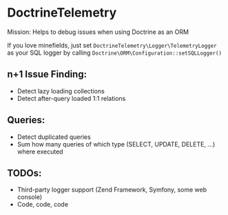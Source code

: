 DoctrineTelemetry
=================

Mission: Helps to debug issues when using Doctrine as an ORM

If you love minefields, just set `DoctrineTelemetry\Logger\TelemetryLogger` as your SQL logger by calling
`Doctrine\ORM\Configuration::setSQLLogger()`

n+1 Issue Finding:
------------------

 - Detect lazy loading collections
 - Detect after-query loaded 1:1 relations


Queries:
--------
 - Detect duplicated queries
 - Sum how many queries of which type (SELECT, UPDATE, DELETE, ...) where executed


TODOs:
------
 - Third-party logger support (Zend Framework, Symfony, some web console)
 - Code, code, code